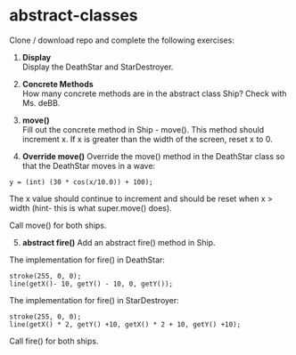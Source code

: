 # abstract-classes

Clone / download repo and complete the following exercises:

1. **Display**   
Display the DeathStar and StarDestroyer.

2) **Concrete Methods**  
How many concrete methods are in the abstract class Ship? Check with Ms. deBB.

3) **move()**  
Fill out the concrete method in Ship - move(). This method should increment x. If x is greater than the width of the screen, reset x to 0.

4) **Override move()** 
Override the move() method in the DeathStar class so that the DeathStar moves in a wave:  

```
y = (int) (30 * cos(x/10.0)) + 100);
```

The x value should continue to increment and should be reset when x > width (hint- this is what super.move() does).  
  
Call move() for both ships.  
  
5) **abstract fire()**
Add an abstract fire() method in Ship.  
  
The implementation for fire() in DeathStar:  

```
stroke(255, 0, 0);  
line(getX()- 10, getY() - 10, 0, getY());
```

The implementation for fire() in StarDestroyer:

```
stroke(255, 0, 0);
line(getX() * 2, getY() +10, getX() * 2 + 10, getY() +10);
```

Call fire() for both ships.

